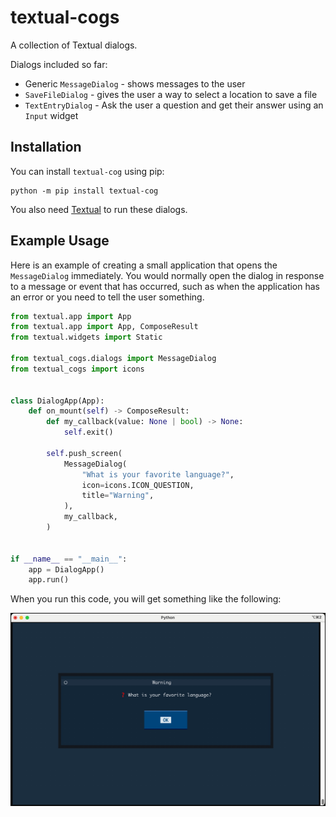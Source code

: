 # textual-cogs

A collection of Textual dialogs.

Dialogs included so far:

- Generic `MessageDialog` - shows messages to the user
- `SaveFileDialog` - gives the user a way to select a location to save a file
- `TextEntryDialog` - Ask the user a question and get their answer using an `Input` widget

## Installation

You can install `textual-cog` using pip:

```
python -m pip install textual-cog
```

You also need [Textual](https://github.com/Textualize/textual) to run these dialogs.

## Example Usage

Here is an example of creating a small application that opens the `MessageDialog` immediately. You would normally open the dialog in response to a message or event that has occurred, such as when the application has an error or you need to tell the user something.

```python
from textual.app import App
from textual.app import App, ComposeResult
from textual.widgets import Static

from textual_cogs.dialogs import MessageDialog
from textual_cogs import icons


class DialogApp(App):
    def on_mount(self) -> ComposeResult:
        def my_callback(value: None | bool) -> None:
            self.exit()

        self.push_screen(
            MessageDialog(
                "What is your favorite language?",
                icon=icons.ICON_QUESTION,
                title="Warning",
            ),
            my_callback,
        )


if __name__ == "__main__":
    app = DialogApp()
    app.run()
```

When you run this code, you will get something like the following:

![screenshot](https://github.com/driscollis/textual-cogs/blob/main/images/message_dialog.jpg)
